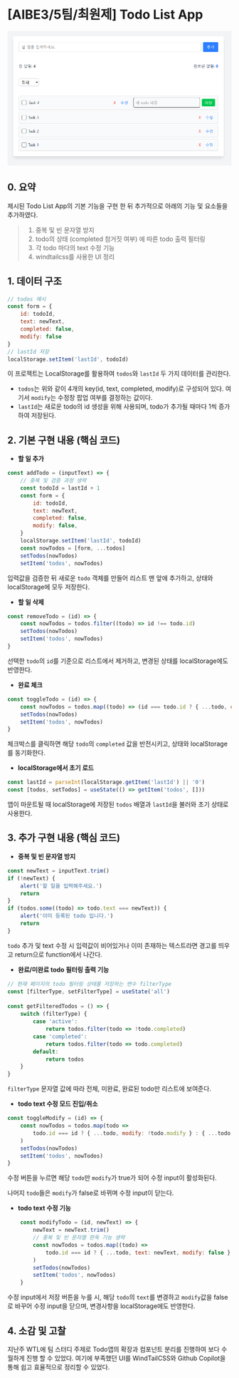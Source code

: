 # [AIBE3/5팀/최원제] Todo List App

![Todo App 화면](./img/image1.png)

## 0. 요약

제시된 Todo List App의 기본 기능을 구현 한 뒤 추가적으로 아래의 기능 및 요소들을 추가하였다.

> 1. 중복 및 빈 문자열 방지
> 2. todo의 상태 (completed 참거짓 여부) 에 따른 todo 출력 필터링
> 3. 각 todo 마다의 text 수정 기능
> 4. windtailcss를 사용한 UI 정리

## 1. 데이터 구조

```jsx
// todos 예시
const form = {
    id: todoId,
    text: newText,
    completed: false,
    modify: false
}
// lastId 저장
localStorage.setItem('lastId', todoId)
```

이 프로젝트는 LocalStorage를 활용하여 `todos`와 `lastId` 두 가지 데이터를 관리한다.

-   `todos`는 위와 같이 4개의 key(id, text, completed, modify)로 구성되어 있다. 여기서 `modify`는 수정창 팝업 여부를 결정하는 값이다.
-   `lastId`는 새로운 todo의 id 생성을 위해 사용되며, todo가 추가될 때마다 1씩 증가하여 저장된다.

## 2. 기본 구현 내용 (핵심 코드)

-   **할 일 추가**

```jsx
const addTodo = (inputText) => {
    // 중복 및 검증 과정 생략
    const todoId = lastId + 1
    const form = {
        id: todoId,
        text: newText,
        completed: false,
        modify: false,
    }
    localStorage.setItem('lastId', todoId)
    const nowTodos = [form, ...todos]
    setTodos(nowTodos)
    setItem('todos', nowTodos)
```

입력값을 검증한 뒤 새로운 `todo` 객체를 만들어 리스트 맨 앞에 추가하고, 상태와 localStorage에 모두 저장한다.

-   **할 일 삭제**

```jsx
const removeTodo = (id) => {
    const nowTodos = todos.filter((todo) => id !== todo.id)
    setTodos(nowTodos)
    setItem('todos', nowTodos)
}
```

선택한 `todo`의 `id`를 기준으로 리스트에서 제거하고, 변경된 상태를 localStorage에도 반영한다.

-   **완료 체크**

```jsx
const toggleTodo = (id) => {
    const nowTodos = todos.map((todo) => (id === todo.id ? { ...todo, completed: !todo.completed } : todo))
    setTodos(nowTodos)
    setItem('todos', nowTodos)
}
```

체크박스를 클릭하면 해당 `todo`의 `completed` 값을 반전시키고, 상태와 localStorage를 동기화한다.

-   **localStorage에서 초기 로드**

```jsx
const lastId = parseInt(localStorage.getItem('lastId') || '0')
const [todos, setTodos] = useState(() => getItem('todos', []))
```

앱이 마운트될 때 localStorage에 저장된 `todos` 배열과 `lastId`을 불러와 초기 상태로 사용한다.

## 3. 추가 구현 내용 (핵심 코드)

-   **중복 및 빈 문자열 방지**

```jsx
const newText = inputText.trim()
if (!newText) {
    alert('할 일을 입력해주세요.')
    return
}
if (todos.some((todo) => todo.text === newText)) {
    alert('이미 등록된 todo 입니다.')
    return
}
```

`todo` 추가 및 text 수정 시 입력값이 비어있거나 이미 존재하는 텍스트라면 경고를 띄우고 return으로 function에서 나간다.

-   **완료/미완료 todo 필터링 출력 기능**

```jsx
// 현재 페이지의 todo 필터링 상태를 저장하는 변수 filterType
const [filterType, setFilterType] = useState('all')

const getFilteredTodos = () => {
    switch (filterType) {
        case 'active':
            return todos.filter(todo => !todo.completed)
        case 'completed':
            return todos.filter(todo => todo.completed)
        default:
            return todos
    }
}
```

`filterType` 문자열 값에 따라 전체, 미완료, 완료된 todo만 리스트에 보여준다.

-   **todo text 수정 모드 진입/취소**

```jsx
const toggleModify = (id) => {
    const nowTodos = todos.map(todo =>
        todo.id === id ? { ...todo, modify: !todo.modify } : { ...todo, modify: false }
    )
    setTodos(nowTodos)
    setItem('todos', nowTodos)
}
```

수정 버튼을 누르면 해당 `todo`만 `modify`가 true가 되어 수정 input이 활성화된다.

나머지 `todo`들은 `modify`가 false로 바뀌며 수정 input이 닫는다.

-   **todo text 수정 기능**

```jsx
    const modifyTodo = (id, newText) => {
        newText = newText.trim()
        // 중복 및 빈 문자열 판독 기능 생략
        const nowTodos = todos.map((todo) =>
            todo.id === id ? { ...todo, text: newText, modify: false } : { ...todo, modify: false },
        )
        setTodos(nowTodos)
        setItem('todos', nowTodos)
    }
```

수정 input에서 저장 버튼을 누를 시, 해당 `todo`의 `text`를 변경하고 `modify`값을 false로 바꾸어 수정 input을 닫으며, 변경사항을 localStorage에도 반영한다.

## 4. 소감 및 고찰

지난주 WTL에 팀 스터디 주제로 Todo앱의 확장과 컴포넌트 분리를 진행하여 보다 수월하게 진행 할 수 있었다.
여기에 부족했던 UI를 WindTailCSS와 Github Copilot을 통해 쉽고 효율적으로 정리할 수 있었다.
